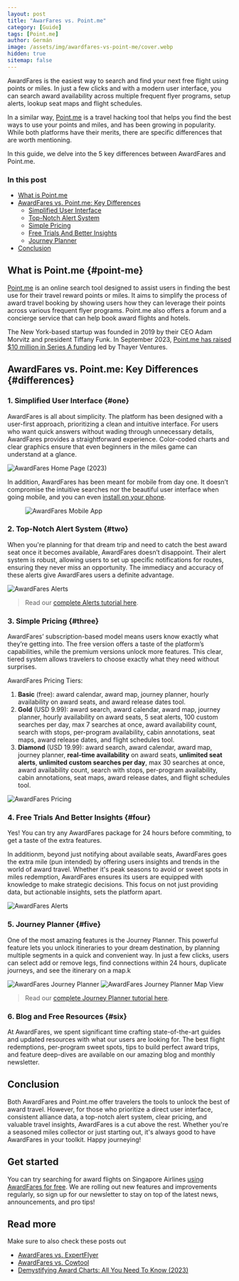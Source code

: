 ```yaml
---
layout: post
title: "AwarFares vs. Point.me"
category: [Guide]
tags: [Point.me]
author: Germán
image: /assets/img/awardfares-vs-point-me/cover.webp
hidden: true
sitemap: false
---
```


AwardFares is the easiest way to search and find your next free flight using points or miles. In just a few clicks and with a modern user interface, you can search award availability across multiple frequent flyer programs, setup alerts, lookup seat maps and flight schedules.

In a similar way, [Point.me](https://www.point.me/) is a travel hacking tool that helps you find the best ways to use your points and miles, and has been growing in popularity. While both platforms have their merits, there are specific differences that are worth mentioning. 

In this guide, we delve into the 5 key differences between AwardFares and Point.me.

### In this post

- [What is Point.me](#point-me)
- [AwardFares vs. Point.me: Key Differences](#key-differences)
	- [Simplified User Interface](#one)
	- [Top-Notch Alert System](#two)
	- [Simple Pricing](#three)
	- [Free Trials And Better Insights](#four)
	- [Journey Planner](#five)
- [Conclusion](#conclusion)


## What is Point.me {#point-me}

[Point.me](https://www.point.me/) is an online search tool designed to assist users in finding the best use for their travel reward points or miles. It aims to simplify the process of award travel booking by showing users how they can leverage their points across various frequent flyer programs. Point.me also offers a forum and a concierge service that can help book award flights and hotels.

The New York-based startup was founded in 2019 by their CEO Adam Morvitz and president Tiffany Funk. In September 2023, [Point.me has raised $10 million in Series A funding](https://techcrunch.com/2023/09/05/real-time-flight-rewards-search-engine-point-me-raises-10m/) led by Thayer Ventures.

## AwardFares vs. Point.me: Key Differences {#differences}

### 1. Simplified User Interface {#one}

AwardFares is all about simplicity. The platform has been designed with a user-first approach, prioritizing a clean and intuitive interface. For users who want quick answers without wading through unnecessary details, AwardFares provides a straightforward experience. Color-coded charts and clear graphics ensure that even beginners in the miles game can understand at a glance.

<img src="../assets/img/awardfares-vs-point-me/af-timeline.webp" alt="AwardFares Home Page (2023)" />

In addition, AwardFares has been meant for mobile from day one. It doesn’t compromise the intuitive searches nor the beautiful user interface when going mobile, and you can even [install on your phone](https://blog.awardfares.com/awardfares-mobile-app/).

<figure>
<img src="../assets/img/awardfares-vs-point-me/af-mobile.webp" alt="AwardFares Mobile App"/>
</figure>


### 2. Top-Notch Alert System {#two}

When you're planning for that dream trip and need to catch the best award seat once it becomes available, AwardFares doesn’t disappoint. Their alert system is robust, allowing users to set up specific notifications for routes, ensuring they never miss an opportunity. The immediacy and accuracy of these alerts give AwardFares users a definite advantage.

<img src="../assets/img/awardfares-vs-point-me/alert-from-search-1.webp" alt="AwardFares Alerts" />

> Read our [complete Alerts tutorial here](https://blog.awardfares.com/alerts/).

### 3. Simple Pricing {#three}

AwardFares’ subscription-based model means users know exactly what they’re getting into. The free version offers a taste of the platform’s capabilities, while the premium versions unlock more features. This clear, tiered system allows travelers to choose exactly what they need without surprises.

AwardFares Pricing Tiers:

1. **Basic** (free): award calendar, award map, journey planner, hourly availability on award seats, and award release dates tool.
2. **Gold** (USD 9.99): award search, award calendar, award map, journey planner, hourly availability on award seats, 5 seat alerts, 100 custom searches per day, max 7 searches at once, award availability count, search with stops, per-program availability, cabin annotations, seat maps, award release dates, and flight schedules tool.
3. **Diamond** (USD 19.99): award search, award calendar, award map, journey planner, **real-time availability** on award seats, **unlimited seat alerts**, **unlimited custom searches per day**, max 30 searches at once, award availability count, search with stops, per-program availability, cabin annotations, seat maps, award release dates, and flight schedules tool.


<img src="../assets/img/awardfares-vs-point-me/af-pricing.webp" alt="AwardFares Pricing" />


### 4. Free Trials And Better Insights {#four}

Yes! You can try any AwardFares package for 24 hours before commiting, to get a taste of the extra features.

In additionm, beyond just notifying about available seats, AwardFares goes the extra mile (pun intended) by offering users insights and trends in the world of award travel. Whether it's peak seasons to avoid or sweet spots in miles redemption, AwardFares ensures its users are equipped with knowledge to make strategic decisions. This focus on not just providing data, but actionable insights, sets the platform apart.

<img src="../assets/img/awardfares-vs-point-me/af-list.webp" alt="AwardFares Alerts" />



### 5. Journey Planner {#five}

One of the most amazing features is the Journey Planner. This powerful feature lets you unlock itineraries to your dream destination, by planning multiple segments in a quick and convenient way. In just a few clicks, users can select add or remove legs, find connections within 24 hours, duplicate journeys, and see the itinerary on a map.k

<img src="../assets/img/awardfares-vs-point-me/journey-2.webp" alt="AwardFares Journey Planner" />

<img src="../assets/img/awardfares-vs-point-me/journey-map.webp" alt="AwardFares Journey Planner Map View" />

> Read our [complete Journey Planner tutorial here](https://blog.awardfares.com/journey-planner/).

### 6. Blog and Free Resources {#six}

At AwardFares, we spent significant time crafting state-of-the-art guides and updated resources with what our users are looking for. The best flight redemptions, per-program sweet spots, tips to build perfect award trips, and feature deep-dives are available on our amazing blog and monthly newsletter.


## Conclusion

Both AwardFares and Point.me offer travelers the tools to unlock the best of award travel. However, for those who prioritize a direct user interface, consistent alliance data, a top-notch alert system, clear pricing, and valuable travel insights, AwardFares is a cut above the rest. Whether you're a seasoned miles collector or just starting out, it's always good to have AwardFares in your toolkit. Happy journeying!

## Get started

You can try searching for award flights on Singapore Airlines [using AwardFares for free](https://awardfares.com/). We are rolling out new features and improvements regularly, so sign up for our newsletter to stay on top of the latest news, announcements, and pro tips!

## Read more

Make sure to also check these posts out

- [AwardFares vs. ExpertFlyer](https://blog.awardfares.com/awardfares-vs-expertflyer/)
- [AwardFares vs. Cowtool](https://blog.awardfares.com/awardfares-vs-cowtool/)
- [Demystifying Award Charts: All You Need To Know (2023)](https://blog.awardfares.com/demystifying-award-charts/)
